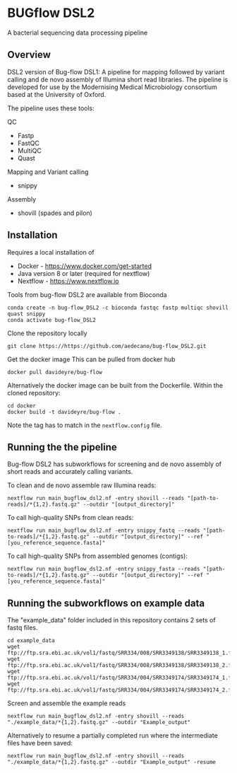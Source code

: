 # BUGflow DSL2
A bacterial sequencing data processing pipeline

## Overview
DSL2 version of Bug-flow DSL1: A pipeline for mapping followed by variant calling and de novo assembly of Illumina short read libraries. The pipeline is developed for use by the Modernising Medical Microbiology consortium based at the University of Oxford.


The pipeline uses these tools:

QC
 - Fastp
 - FastQC
 - MultiQC
 - Quast

Mapping and Variant calling
 - snippy
 
Assembly
 - shovill (spades and pilon) 

## Installation
Requires a local installation of 
* Docker - https://www.docker.com/get-started
* Java version 8 or later (required for nextflow)
* Nextflow - https://www.nextflow.io

Tools from bug-flow DSL2 are available from Bioconda
```
conda create -n bug-flow_DSL2 -c bioconda fastqc fastp multiqc shovill quast snippy
conda activate bug-flow_DSL2
```

Clone the repository locally
```
git clone https://https://github.com/aedecano/bug-flow_DSL2.git
```

Get the docker image
This can be pulled from docker hub
```
docker pull davideyre/bug-flow
```

Alternatively the docker image can be built from the Dockerfile. Within the cloned repository:
```
cd docker
docker build -t davideyre/bug-flow .
```
Note the tag has to match in the `nextflow.config` file.

## Running the the pipeline

Bug-flow DSL2 has subworkflows for screening and de novo assembly of short reads and accurately calling variants.

To clean and de novo assemble raw Illumina reads:

```
nextflow run main_bugflow_dsl2.nf -entry shovill --reads "[path-to-reads]/*{1,2}.fastq.gz" --outdir "[output_directory]"
```

To call high-quality SNPs from clean reads:

```
nextflow run main_bugflow_dsl2.nf -entry snippy_fastq --reads "[path-to-reads]/*{1,2}.fastq.gz" --outdir "[output_directory]" --ref "[you_reference_sequence.fasta]"
```

To call high-quality SNPs from assembled genomes (contigs):

```
nextflow run main_bugflow_dsl2.nf -entry snippy_fasta --reads "[path-to-reads]/*{1,2}.fastq.gz" --outdir "[output_directory]" --ref "[you_reference_sequence.fasta]"
```

## Running the subworkflows on example data

The "example_data" folder included in this repository contains 2 sets of fastq files.

```
cd example_data
wget ftp://ftp.sra.ebi.ac.uk/vol1/fastq/SRR334/008/SRR3349138/SRR3349138_1.fastq.gz
wget ftp://ftp.sra.ebi.ac.uk/vol1/fastq/SRR334/008/SRR3349138/SRR3349138_2.fastq.gz
wget ftp://ftp.sra.ebi.ac.uk/vol1/fastq/SRR334/004/SRR3349174/SRR3349174_1.fastq.gz
wget ftp://ftp.sra.ebi.ac.uk/vol1/fastq/SRR334/004/SRR3349174/SRR3349174_2.fastq.gz
```
Screen and assemble the example reads

```
nextflow run main_bugflow_dsl2.nf -entry shovill --reads "./example_data/*{1,2}.fastq.gz" --outdir "Example_output"
```

Alternatively to resume a partially completed run where the intermediate files have been saved:
```
nextflow run main_bugflow_dsl2.nf -entry shovill --reads "./example_data/*{1,2}.fastq.gz" --outdir "Example_output" -resume
```



